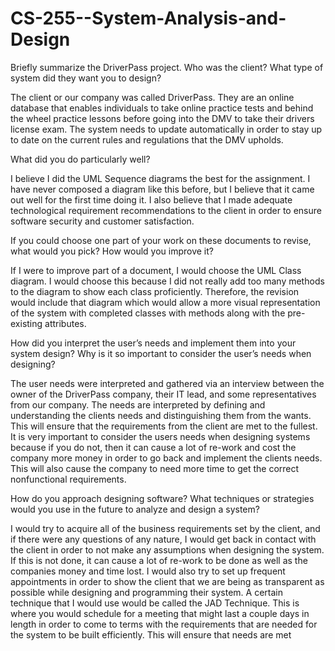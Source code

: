 # CS-255--System-Analysis-and-Design


Briefly summarize the DriverPass project. Who was the client? What type of system did they want you to design?

  The client or our company was called DriverPass. They are an online database that enables individuals to take online practice tests and behind the wheel practice lessons before going into the DMV to take their drivers license exam. The system needs to update automatically in order to stay up to date on the current rules and regulations that the DMV upholds. 

What did you do particularly well?

  I believe I did the UML Sequence diagrams the best for the assignment. I have never composed a diagram like this before, but I believe  that it came out well for the first time doing it. I also believe that I made adequate technological requirement recommendations to the client in order to ensure software security and customer satisfaction. 

If you could choose one part of your work on these documents to revise, what would you pick? How would you improve it?

  If I were to improve part of a document,  I would choose the UML Class diagram. I would choose this because I did not really add too many methods to the diagram to show each class proficiently. Therefore, the revision would include that diagram which would allow a more visual representation of the system with completed classes with methods along with the pre-existing attributes. 

How did you interpret the user’s needs and implement them into your system design? Why is it so important to consider the user’s needs when designing?

  The user needs were interpreted and gathered via an interview between the owner of the DriverPass company, their IT lead, and some representatives from our company. The needs are interpreted by defining and understanding the clients needs and distinguishing them from the wants. This will ensure that the requirements from the client are met to the fullest. It is very important to consider the users needs when designing systems because if you do not, then it can cause a lot of re-work and cost the company more money in order to go back and implement the clients needs. This will also cause the company to need more time to get the correct nonfunctional requirements.

How do you approach designing software? What techniques or strategies would you use in the future to analyze and design a system?

  I would try to acquire all of the business requirements set by the client, and if there were any questions of any nature, I would get back in contact with the client in order to not make any assumptions when designing the system. If this is not done, it can cause a lot of re-work to be done as well as the companies money and time lost. I would also try to set up frequent appointments in order to show the client that we are being as transparent as possible while designing and programming their system. A certain technique that I would use would be called the JAD Technique. This is where you would schedule for a meeting that might last a couple days in length in order to come to terms with the requirements that are needed for the system to be built efficiently. This will ensure that needs are met 
